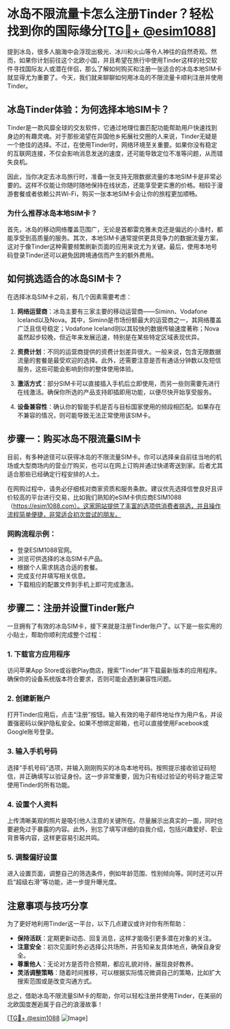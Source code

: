 # 冰岛不限流量卡怎么注册Tinder？轻松找到你的国际缘分[[TG💪+ @esim1088](https://t.me/s/esim1088)]

提到冰岛，很多人脑海中会浮现出极光、冰川和火山等令人神往的自然奇观。然而，如果你计划前往这个北欧小国，并且希望在旅行中使用Tinder这样的社交软件寻找国际友人或潜在伴侣，那么了解如何购买和注册一张适合的冰岛本地SIM卡就显得尤为重要了。今天，我们就来聊聊如何用冰岛的不限流量卡顺利注册并使用Tinder。

## 冰岛Tinder体验：为何选择本地SIM卡？

Tinder是一款风靡全球的交友软件，它通过地理位置匹配功能帮助用户快速找到身边的有趣灵魂。对于那些渴望在异国他乡拓展社交圈的人来说，Tinder无疑是一个绝佳的选择。不过，在使用Tinder时，网络环境至关重要。如果你没有稳定的互联网连接，不仅会影响消息发送的速度，还可能导致定位不准等问题，从而错失良机。

因此，当你决定去冰岛旅行时，准备一张支持无限数据流量的本地SIM卡是非常必要的。这样不仅能让你随时随地保持在线状态，还能享受更实惠的价格。相较于漫游套餐或者依赖公共Wi-Fi，购买一张本地SIM卡会让你的旅程更加顺畅。

### 为什么推荐冰岛本地SIM卡？

首先，冰岛的移动网络覆盖范围广，无论是首都雷克雅未克还是偏远的小渔村，都能享受到高质量的服务。其次，本地SIM卡通常提供更具竞争力的数据流量方案，这对于像Tinder这种需要频繁刷新页面的应用来说尤为关键。最后，使用本地号码登录Tinder还可以避免因跨境通信而产生的额外费用。

## 如何挑选适合的冰岛SIM卡？

在选择冰岛SIM卡之前，有几个因素需要考虑：

1. **网络运营商**：冰岛主要有三家主要的移动运营商——Siminn、Vodafone Iceland以及Nova。其中，Siminn是市场份额最大的运营商之一，其网络覆盖广泛且信号稳定；Vodafone Iceland则以其较快的数据传输速度著称；Nova虽然起步较晚，但近年来发展迅速，特别是在某些特定区域表现优异。
   
2. **资费计划**：不同的运营商提供的资费计划差异很大。一般来说，包含无限数据流量的套餐是最受欢迎的选择。此外，还需要注意是否有通话分钟数以及短信服务，这些可能会影响到你的整体使用体验。

3. **激活方式**：部分SIM卡可以直接插入手机后立即使用，而另一些则需要先进行在线激活。确保你所选的产品支持即插即用功能，以便尽快开始享受服务。

4. **设备兼容性**：确认你的智能手机是否与目标国家使用的频段相匹配。如果存在不兼容的情况，则可能导致无法正常使用该SIM卡。

## 步骤一：购买冰岛不限流量SIM卡

目前，有多种途径可以获得冰岛的不限流量SIM卡。你可以选择亲自前往当地的机场或大型商场内的营业厅购买，也可以在网上订购并通过快递寄送到家。后者尤其适合那些已经确定行程安排的人士。

在网购过程中，请务必仔细核对商家资质和服务条款。建议优先选择信誉良好且评价较高的平台进行交易，比如我们熟知的eSIM卡供应商ESIM1088（https://esim1088.com）。这家网站提供了丰富的选项供消费者挑选，并且操作流程简单便捷，非常适合初次尝试的朋友。

### 网购流程示例：
- 登录ESIM1088官网。
- 浏览可供选择的冰岛SIM卡产品。
- 根据个人需求挑选合适的套餐。
- 完成支付并填写相关信息。
- 下载相应的配置文件到手机上即可完成激活。

## 步骤二：注册并设置Tinder账户

一旦拥有了有效的冰岛SIM卡，接下来就是注册Tinder账户了。以下是一些实用的小贴士，帮助你顺利完成整个过程：

### 1. 下载官方应用程序
访问苹果App Store或谷歌Play商店，搜索“Tinder”并下载最新版本的应用程序。确保你的设备系统版本符合要求，否则可能会遇到兼容性问题。

### 2. 创建新账户
打开Tinder应用后，点击“注册”按钮。输入有效的电子邮件地址作为用户名，并设置强密码以保护隐私安全。如果不想绑定邮箱，也可以直接使用Facebook或Google账号登录。

### 3. 输入手机号码
选择“手机号码”选项，并输入刚刚购买的冰岛本地号码。按照提示接收验证码短信，并正确填写以验证身份。这一步非常重要，因为只有经过验证的号码才能正常使用Tinder的所有功能。

### 4. 设置个人资料
上传清晰美观的照片是吸引他人注意的关键所在。尽量展示出真实的一面，同时也要避免过于暴露的内容。此外，别忘了填写详细的自我介绍，包括兴趣爱好、职业背景等内容，这样更容易引起共鸣。

### 5. 调整偏好设置
进入设置页面，调整自己的筛选条件，例如年龄范围、性别倾向等。同时还可以开启“超级右滑”等功能，进一步提升曝光度。

## 注意事项与技巧分享

为了更好地利用Tinder这一平台，以下几点建议或许对你有所帮助：

- **保持活跃**：定期更新动态、回复消息，这样才能吸引更多潜在对象的关注。
- **注意安全**：初次见面时务必选择公共场所，并告知亲友具体地点，确保自身安全。
- **尊重他人**：无论对方是否符合预期，都应礼貌对待，展现良好教养。
- **灵活调整策略**：随着时间推移，可以根据实际情况微调自己的策略，比如扩大搜索范围或是改变沟通方式。

总之，借助冰岛不限流量SIM卡的帮助，你可以轻松注册并使用Tinder，在美丽的北欧国度邂逅属于自己的浪漫故事！

[[TG💪+ @esim1088](https://t.me/s/esim1088) ![Image](https://i.postimg.cc/4NQfJmqS/Snipaste-2025-05-13-00-14-12.png)]